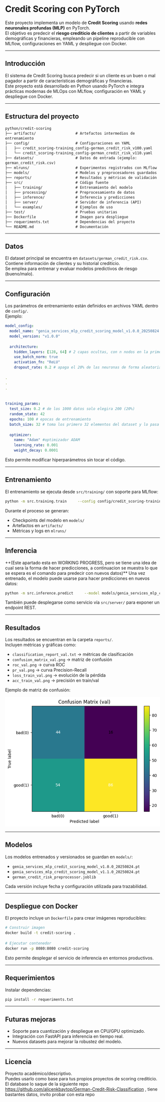 # Credit Scoring con PyTorch

Este proyecto implementa un modelo de **Credit Scoring** usando **redes neuronales profundas (MLP)** en PyTorch.  
El objetivo es predecir el **riesgo crediticio de clientes** a partir de variables demográficas y financieras, empleando un pipeline reproducible con MLflow, configuraciones en YAML y despliegue con Docker.

---

## Introducción

El sistema de Credit Scoring busca predecir si un cliente es un buen o mal pagador a partir de características demográficas y financieras.  
Este proyecto está desarrollado en Python usando PyTorch e integra prácticas modernas de MLOps con MLflow, configuración en YAML y despliegue con Docker.

---

## Estructura del proyecto

```
python/credit-scoring
├── artifacts/                  # Artefactos intermedios de entrenamiento
├── config/                     # Configuraciones en YAML
│   ├── credit_scoring-training_config-german_credit_risk_v100.yaml
│   └── credit_scoring-training_config-german_credit_risk_v110.yaml
├── datasets/                   # Datos de entrada (ejemplo: german_credit_risk.csv)
├── mlruns/                     # Experimentos registrados con MLflow
├── models/                     # Modelos y preprocesadores guardados
├── reports/                    # Resultados y métricas de validación
├── src/                        # Código fuente
│   ├── training/               # Entrenamiento del modelo
│   ├── processing/             # Preprocesamiento de datos
│   ├── inference/              # Inferencia y predicciones
│   ├── server/                 # Servidor de inferencia (API)
│   └── examples/               # Ejemplos de uso
├── test/                       # Pruebas unitarias
├── Dockerfile                  # Imagen para despliegue
├── requeriments.txt            # Dependencias del proyecto
└── README.md                   # Documentación
```

---

## Datos

El dataset principal se encuentra en `datasets/german_credit_risk.csv`.  
Contiene información de clientes y su historial crediticio.  
Se emplea para entrenar y evaluar modelos predictivos de riesgo (bueno/malo).

---

## Configuración

Los parámetros de entrenamiento están definidos en archivos YAML dentro de `config/`.  
Ejemplo:

```yaml
model_config:
  model_name: "genia_services_mlp_credit_scoring_model_v1.0.0_20250824.pt"
  model_version: "v1.0.0"

  architecture:
    hidden_layers: [128, 64] # 2 capas ocultas, con n nodos en la primera y m nodos en la segunda. [n,m] donde el size del array es el numero de capas ocultas
    use_batch_norm: true
    activation_fn: "ReLU" 
    dropout_rate: 0.2 # apaga el 20% de las neuronas de forma aleatoria

.
.
.


training_params:
  test_size: 0.2 # de los 1000 datos solo elegira 200 (20%)
  random_state: 42 
  epochs: 100 # epocas de entrenamiento 
  batch_size: 32 # toma los primero 32 elementos del dataset y lo pasa a la red neuronal para el entrenamiento 

  optimizer:
    name: "Adam" #optimizador ADAM
    learning_rate: 0.001
    weight_decay: 0.0001
```

Esto permite modificar hiperparámetros sin tocar el código.

---

## Entrenamiento

El entrenamiento se ejecuta desde `src/training/` con soporte para MLflow:

```bash
python -m src.training.train     --config config/credit_scoring-training_config-german_credit_risk_v100.yaml
```

Durante el proceso se generan:
- Checkpoints del modelo en `models/`
- Artefactos en `artifacts/`
- Métricas y logs en `mlruns/`

---

## Inferencia
++(Este apartado esta en WORKING PROGRESS, pero se tiene una idea de cual sera la forma de hacer predicciones, a continuacion se muestra lo que se espera es el comando para predecir con nuevos datos)**
Una vez entrenado, el modelo puede usarse para hacer predicciones en nuevos datos:

```bash
python -m src.inference.predict     --model models/genia_services_mlp_credit_scoring_model_v1.1.0_20250824.pt     --input datasets/german_credit_risk.csv
```

También puede desplegarse como servicio vía `src/server/` para exponer un endpoint REST.

---

## Resultados

Los resultados se encuentran en la carpeta `reports/`.  
Incluyen métricas y gráficas como:

- `classification_report_val.txt` → métricas de clasificación  
- `confusion_matrix_val.png` → matriz de confusión  
- `roc_val.png` → curva ROC  
- `pr_val.png` → curva Precision-Recall  
- `loss_train_val.png` → evolución de la pérdida  
- `acc_train_val.png` → precisión en train/val  

Ejemplo de matriz de confusión:

![Confusion Matrix](reports/confusion_matrix_val.png)

---

## Modelos

Los modelos entrenados y versionados se guardan en `models/`:

- `genia_services_mlp_credit_scoring_model_v1.0.0_20250824.pt`
- `genia_services_mlp_credit_scoring_model_v1.1.0_20250824.pt`
- `german_credit_risk_preprocessor.joblib`

Cada versión incluye fecha y configuración utilizada para trazabilidad.

---

## Despliegue con Docker

El proyecto incluye un `Dockerfile` para crear imágenes reproducibles:

```bash
# Construir imagen
docker build -t credit-scoring .

# Ejecutar contenedor
docker run -p 8080:8080 credit-scoring
```

Esto permite desplegar el servicio de inferencia en entornos productivos.

---

## Requerimientos

Instalar dependencias:

```bash
pip install -r requeriments.txt
```

---

## Futuras mejoras

- Soporte para cuantización y despliegue en CPU/GPU optimizado.  
- Integración con FastAPI para inferencia en tiempo real.  
- Nuevos datasets para mejorar la robustez del modelo.  

---

## Licencia

Proyecto académico/descriptivo.  
Puedes usarlo como base para tus propios proyectos de scoring crediticio.  
El database lo saque de la siguiente repo https://github.com/alicenkbaytop/German-Credit-Risk-Classification , tiene bastantes datos, invito probar con esta repo
